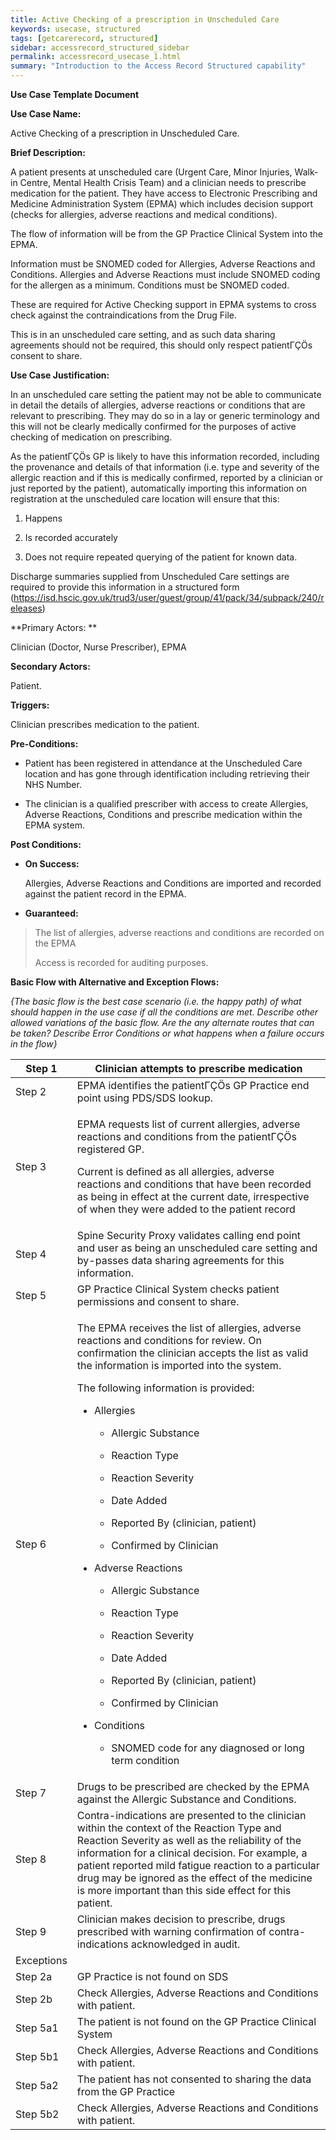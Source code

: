 ```yaml
---
title: Active Checking of a prescription in Unscheduled Care
keywords: usecase, structured
tags: [getcarerecord, structured] 
sidebar: accessrecord_structured_sidebar
permalink: accessrecord_usecase_1.html
summary: "Introduction to the Access Record Structured capability"
---
```


**Use Case Template Document**

**Use Case Name:**

Active Checking of a prescription in Unscheduled Care.

**Brief Description:**

A patient presents at unscheduled care (Urgent Care, Minor Injuries,
Walk-in Centre, Mental Health Crisis Team) and a clinician needs to
prescribe medication for the patient. They have access to Electronic
Prescribing and Medicine Administration System (EPMA) which includes
decision support (checks for allergies, adverse reactions and medical
conditions).

The flow of information will be from the GP Practice Clinical System
into the EPMA.

Information must be SNOMED coded for Allergies, Adverse Reactions and
Conditions. Allergies and Adverse Reactions must include SNOMED coding
for the allergen as a minimum. Conditions must be SNOMED coded.

These are required for Active Checking support in EPMA systems to cross
check against the contraindications from the Drug File.

This is in an unscheduled care setting, and as such data sharing
agreements should not be required, this should only respect patientΓÇÖs
consent to share.

**Use Case Justification:**

In an unscheduled care setting the patient may not be able to
communicate in detail the details of allergies, adverse reactions or
conditions that are relevant to prescribing. They may do so in a lay or
generic terminology and this will not be clearly medically confirmed for
the purposes of active checking of medication on prescribing.

As the patientΓÇÖs GP is likely to have this information recorded,
including the provenance and details of that information (i.e. type and
severity of the allergic reaction and if this is medically confirmed,
reported by a clinician or just reported by the patient), automatically
importing this information on registration at the unscheduled care
location will ensure that this:

1.  Happens

2.  Is recorded accurately

3.  Does not require repeated querying of the patient for known data.

Discharge summaries supplied from Unscheduled Care settings are required
to provide this information in a structured form
(<https://isd.hscic.gov.uk/trud3/user/guest/group/41/pack/34/subpack/240/releases>)

**Primary Actors: **

Clinician (Doctor, Nurse Prescriber), EPMA

**Secondary Actors:**

Patient.

**Triggers:**

Clinician prescribes medication to the patient.

**Pre-Conditions:**

-   Patient has been registered in attendance at the Unscheduled Care
    location and has gone through identification including retrieving
    their NHS Number.

-   The clinician is a qualified prescriber with access to create
    Allergies, Adverse Reactions, Conditions and prescribe medication
    within the EPMA system.

**Post Conditions:**

-   **On Success:**

    Allergies, Adverse Reactions and Conditions are imported and
    recorded against the patient record in the EPMA.

-   **Guaranteed:**

> The list of allergies, adverse reactions and conditions are recorded
> on the EPMA
>
> Access is recorded for auditing purposes.

**Basic Flow with Alternative and Exception Flows:**

*{The basic flow is the best case scenario (i.e. the happy path) of what
should happen in the use case if all the conditions are met. Describe
other allowed variations of the basic flow. Are the any alternate routes
that can be taken? Describe Error Conditions or what happens when a
failure occurs in the flow}*

<table>
<thead>
<tr class="header">
<th>Step 1</th>
<th>Clinician attempts to prescribe medication</th>
</tr>
</thead>
<tbody>
<tr class="odd">
<td>Step 2</td>
<td>EPMA identifies the patientΓÇÖs GP Practice end point using PDS/SDS lookup.</td>
</tr>
<tr class="even">
<td>Step 3</td>
<td><p>EPMA requests list of current allergies, adverse reactions and conditions from the patientΓÇÖs registered GP.</p>
<p>Current is defined as all allergies, adverse reactions and conditions that have been recorded as being in effect at the current date, irrespective of when they were added to the patient record</p></td>
</tr>
<tr class="odd">
<td>Step 4</td>
<td>Spine Security Proxy validates calling end point and user as being an unscheduled care setting and by-passes data sharing agreements for this information.</td>
</tr>
<tr class="even">
<td>Step 5</td>
<td>GP Practice Clinical System checks patient permissions and consent to share.</td>
</tr>
<tr class="odd">
<td>Step 6</td>
<td><p>The EPMA receives the list of allergies, adverse reactions and conditions for review. On confirmation the clinician accepts the list as valid the information is imported into the system.</p>
<p>The following information is provided:</p>
<ul>
<li><p>Allergies</p>
<ul>
<li><p>Allergic Substance</p></li>
<li><p>Reaction Type</p></li>
<li><p>Reaction Severity</p></li>
<li><p>Date Added</p></li>
<li><p>Reported By (clinician, patient)</p></li>
<li><p>Confirmed by Clinician</p></li>
</ul></li>
<li><p>Adverse Reactions</p>
<ul>
<li><p>Allergic Substance</p></li>
<li><p>Reaction Type</p></li>
<li><p>Reaction Severity</p></li>
<li><p>Date Added</p></li>
<li><p>Reported By (clinician, patient)</p></li>
<li><p>Confirmed by Clinician</p></li>
</ul></li>
<li><p>Conditions</p>
<ul>
<li><p>SNOMED code for any diagnosed or long term condition</p></li>
</ul></li>
</ul></td>
</tr>
<tr class="even">
<td>Step 7</td>
<td>Drugs to be prescribed are checked by the EPMA against the Allergic Substance and Conditions.</td>
</tr>
<tr class="odd">
<td>Step 8</td>
<td>Contra-indications are presented to the clinician within the context of the Reaction Type and Reaction Severity as well as the reliability of the information for a clinical decision. For example, a patient reported mild fatigue reaction to a particular drug may be ignored as the effect of the medicine is more important than this side effect for this patient.</td>
</tr>
<tr class="even">
<td>Step 9</td>
<td>Clinician makes decision to prescribe, drugs prescribed with warning confirmation of contra-indications acknowledged in audit.</td>
</tr>
<tr class="odd">
<td>Exceptions</td>
<td></td>
</tr>
<tr class="even">
<td>Step 2a</td>
<td>GP Practice is not found on SDS</td>
</tr>
<tr class="odd">
<td>Step 2b</td>
<td>Check Allergies, Adverse Reactions and Conditions with patient.</td>
</tr>
<tr class="even">
<td>Step 5a1</td>
<td>The patient is not found on the GP Practice Clinical System</td>
</tr>
<tr class="odd">
<td>Step 5b1</td>
<td>Check Allergies, Adverse Reactions and Conditions with patient.</td>
</tr>
<tr class="even">
<td>Step 5a2</td>
<td>The patient has not consented to sharing the data from the GP Practice</td>
</tr>
<tr class="odd">
<td>Step 5b2</td>
<td>Check Allergies, Adverse Reactions and Conditions with patient.</td>
</tr>
</tbody>
</table>
